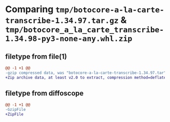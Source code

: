 # Comparing `tmp/botocore-a-la-carte-transcribe-1.34.97.tar.gz` & `tmp/botocore_a_la_carte_transcribe-1.34.98-py3-none-any.whl.zip`

## filetype from file(1)

```diff
@@ -1 +1 @@
-gzip compressed data, was "botocore-a-la-carte-transcribe-1.34.97.tar", last modified: Fri May  3 01:04:55 2024, max compression
+Zip archive data, at least v2.0 to extract, compression method=deflate
```

## filetype from diffoscope

```diff
@@ -1 +1 @@
-GzipFile
+ZipFile
```

